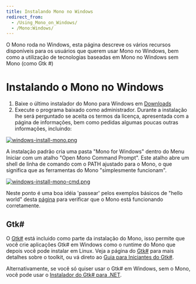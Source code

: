 ```yaml
---
title: Instalando Mono no Windows
redirect_from:
  - /Using_Mono_on_Windows/
  - /Mono:Windows/
---
```


O Mono roda no Windows, esta página descreve os vários recursos disponíveis para os usuários que querem usar Mono no Windows, bem como a utilização de tecnologias baseadas em Mono no Windows sem Mono (como Gtk #)

Instalando o Mono no Windows
============================

1.  Baixe o último instalador do Mono para Windows em [Downloads](/download/)
2.  Execute o programa baixado como administrador. Durante a instalação lhe será perguntado se aceita os termos da licença, apresentada com a página de informações, bem como pedidas algumas poucas outras informações, incluindo:

[![windows-install-mono.png](/images/windows-install-mono.png)](/images/windows-install-mono.png)

A instalação padrão cria uma pasta "Mono for Windows" dentro do Menu Iniciar com um atalho "Open Mono Command Prompt".
Este atalho abre um shell de linha de comando com o PATH ajustado para o Mono, o que significa que as ferramentas do Mono "simplesmente funcionam".

[![windows-install-mono-cmd.png](/images/windows-install-mono-cmd.png)](/images/windows-install-mono-cmd.png)

Neste ponto é uma boa idéia 'passear' pelos exemplos básicos de "hello world" desta [ página](/docs/getting-started/mono-basics/) para verificar que o Mono está funcionando corretamente.

Gtk#
-----

O [Gtk#](/docs/gui/gtksharp/) está incluido como parte da instalação do Mono, isso permite que você crie aplicações Gtk# em Windows como o runtime do Mono que depois você pode instalar em Linux. Veja a página do [Gtk#](/docs/gui/gtksharp/) para mais detalhes sobre o toolkit, ou vá direto ao [Guia para Iniciantes do Gtk#](/docs/gui/gtksharp/beginners-guide/).

Alternativamente, se você só quiser usar o Gtk# em Windows, sem o Mono, você pode usar o [Instalador do Gtk# para .NET](/docs/gui/gtksharp/installer-for-net-framework/).
